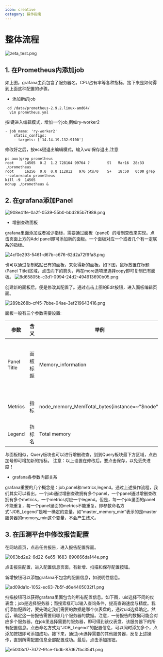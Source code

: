 ```yaml
---
icon: creative
category: 操作指南
---
```


# 整体流程

![zeta_test.png](http://dgiot-1253666439.cos.ap-shanghai-fsi.myqcloud.com/product/dgtest/zeta_test.png)

## 1. 在Prometheus内添加job

  如上图，grafana主页包含了服务器名，CPU占有率等各种指标，接下来是如何得到上面这种配置的步骤。
  +  添加新的job
  ```
   cd /data/prometheus-2.9.2.linux-amd64/
    vim prometheus.yml
  ```
  按i键进入编辑模式，增加一个job,例如ry-worker2
  
  ```
  - job_name: 'ry-worker2'
      static_configs:
      - targets: ['14.14.19.132:9100']
  ```
  修改好之后，按ecs键退出编辑模式，输入wq!保存退出,注意
  
  ```
  ps aux|grep prometheus
  root     14505  0.2  1.2 728164 99764 ?        Sl   Mar16  28:33 ./prometheus
  root     16256  0.0  0.0 112812   976 pts/0    S+   18:50   0:00 grep --color=auto prometheus
  kill -9  14505
  nohup ./prometheus &
  ```  


## 2. 在grafana添加Panel

![908e41fe-0a2f-0539-55b0-bbd295b7f989.png](http://dgiot-1253666439.cos.ap-shanghai-fsi.myqcloud.com/product/dgtest/908e41fe-0a2f-0539-55b0-bbd295b7f989.png)
  
  +  增删查改面板

   grafana里面添加或者减少指标，需要通过面板（panel）的增删查改来实现。点击页面上方的Add panel即可添加新的面板。一个面板对应一个或者几个有一定联系的指标。
   
   ![4cf0e293-5461-d67b-c676-62d2a72f9fa8.png](http://dgiot-1253666439.cos.ap-shanghai-fsi.myqcloud.com/product/dgtest/4cf0e293-5461-d67b-c676-62d2a72f9fa8.png)
   
   也可以通过复制粘贴已有的面板，来获得新的面板。如下图，鼠标放置在标题(Panel Title)区域，点击向下的箭头，再在more选项里选择copy即可复制已有面板。
   ![8d65805b-c3d1-0994-24d2-494913690b05.png](http://dgiot-1253666439.cos.ap-shanghai-fsi.myqcloud.com/product/dgtest/8d65805b-c3d1-0994-24d2-494913690b05.png)
   
   创建新的面板后，便是修改其配置了。通过点击上图的Edit按钮，进入面板编辑页面。
   
   ![289b268b-cf45-7bbe-04ae-3ef219643416.png](http://dgiot-1253666439.cos.ap-shanghai-fsi.myqcloud.com/product/dgtest/289b268b-cf45-7bbe-04ae-3ef219643416.png)
   
   面板一般有三个参数需要设置:

   | 参数 | 含义 | 举例 |备注|
   | ------------ | ------------ |------------ |------------ |
   |Panel Title|面板标题|Memory_information|英语，单词间用下划线连接|
   |Metrics|指标|node_memory_MemTotal_bytes{instance=~"$node"}|查询与计算公式|
   |Legend|指标名|Total memory|
   与面板相似，Query板块也可以进行增删改查，划到Query板块最下方区域，点击加号即可增加新的指标。
   注意：以上设置在修改后，要点击保存，以免丢失进度！
   
  + grafana各参数内部关系 
 
   grafana重要的几个概念是：job,panel和metrics,legend。通过上述操作流程，我们其实可以看出，一个job通过增删查改拥有多个panel，一个panel通过增删查改拥有多个metrics，一个metrics对应一个legend。但是，每一个job里面的panel不能重复，每一个panel里面的metrics不能重复。即参数命名方式“JOB_Legend”是唯一确定的变量。如“master_memory_min”表示的是master服务器的memory_min这个变量，不会产生歧义。
   
   ## 3. 在压测平台中修改报告配置
   
   在网站首页，点击任务报告，进入报告配置界面。
   
   ![063bd2e2-6d22-6e65-1683-890666da144e.png](http://dgiot-1253666439.cos.ap-shanghai-fsi.myqcloud.com/product/dgtest/063bd2e2-6d22-6e65-1683-890666da144e.png)
   
   点击报告配置，进入配置信息页面，有新增、扫描和保存配置按钮。
   
   新增按钮可以添加grafana不包含的配置信息，如说明性信息。
   
   ![ad09da1c-1052-ec63-7b5f-d6e4405032f1.png](http://dgiot-1253666439.cos.ap-shanghai-fsi.myqcloud.com/product/dgtest/ad09da1c-1052-ec63-7b5f-d6e4405032f1.png)
   
   扫描按钮可以获得grafana里面包含的所有配置信息。如下图，uid选择不同的仪表盘；job是选择服务器；而搜索框可以输入查询条件，提高查询速度与精度。我们添加配置时，要先确定我们需要的数据是哪个仪表盘的，通过uid选择确定。然后，确定这一份报告需要用哪几个服务器的数据。注意，一份报告的数据可能会对应多个服务器。在job里选择需要的服务器，即可得到该仪表盘、该服务器下的所有配置信息。点击命名方式为“JOB_Legend”的配置信息，可以同时添加多个，点添加按钮即可添加成功。接下来，通过job选择需要的其他服务器，反复上述操作，直到所需配置信息全部配置成功。最后，点击添加按钮。
   
   ![e5003c17-7d72-91ce-fbdb-87d67fbc3541.png](http://dgiot-1253666439.cos.ap-shanghai-fsi.myqcloud.com/product/dgtest/e5003c17-7d72-91ce-fbdb-87d67fbc3541.png)